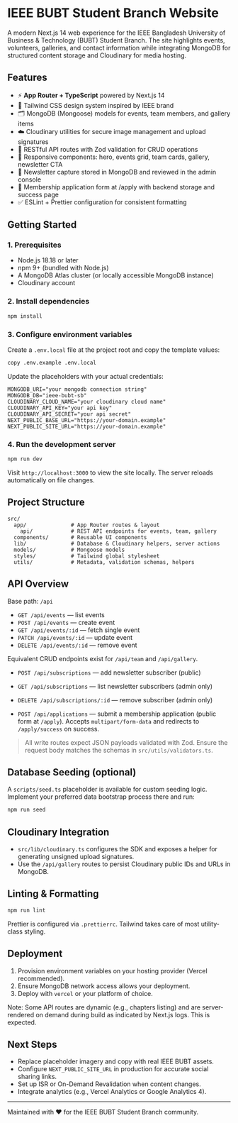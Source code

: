 # IEEE BUBT Student Branch Website

A modern Next.js 14 web experience for the IEEE Bangladesh University of Business & Technology (BUBT) Student Branch. The site highlights events, volunteers, galleries, and contact information while integrating MongoDB for structured content storage and Cloudinary for media hosting.

## Features

- ⚡️ **App Router + TypeScript** powered by Next.js 14
- 🎨 Tailwind CSS design system inspired by IEEE brand
- 🗂️ MongoDB (Mongoose) models for events, team members, and gallery items
- ☁️ Cloudinary utilities for secure image management and upload signatures
- 🔄 RESTful API routes with Zod validation for CRUD operations
- 📸 Responsive components: hero, events grid, team cards, gallery, newsletter CTA
- 📰 Newsletter capture stored in MongoDB and reviewed in the admin console
- 📝 Membership application form at /apply with backend storage and success page
- ✅ ESLint + Prettier configuration for consistent formatting

## Getting Started

### 1. Prerequisites

- Node.js 18.18 or later
- npm 9+ (bundled with Node.js)
- A MongoDB Atlas cluster (or locally accessible MongoDB instance)
- Cloudinary account

### 2. Install dependencies

```bash
npm install
```

### 3. Configure environment variables

Create a `.env.local` file at the project root and copy the template values:

```bash
copy .env.example .env.local
```

Update the placeholders with your actual credentials:

```dotenv
MONGODB_URI="your mongodb connection string"
MONGODB_DB="ieee-bubt-sb"
CLOUDINARY_CLOUD_NAME="your cloudinary cloud name"
CLOUDINARY_API_KEY="your api key"
CLOUDINARY_API_SECRET="your api secret"
NEXT_PUBLIC_BASE_URL="https://your-domain.example"
NEXT_PUBLIC_SITE_URL="https://your-domain.example"
```

### 4. Run the development server

```bash
npm run dev
```

Visit `http://localhost:3000` to view the site locally. The server reloads automatically on file changes.

## Project Structure

```text
src/
  app/              # App Router routes & layout
    api/            # REST API endpoints for events, team, gallery
  components/       # Reusable UI components
  lib/              # Database & Cloudinary helpers, server actions
  models/           # Mongoose models
  styles/           # Tailwind global stylesheet
  utils/            # Metadata, validation schemas, helpers
```

## API Overview

Base path: `/api`

- `GET /api/events` — list events
- `POST /api/events` — create event
- `GET /api/events/:id` — fetch single event
- `PATCH /api/events/:id` — update event
- `DELETE /api/events/:id` — remove event

Equivalent CRUD endpoints exist for `/api/team` and `/api/gallery`.

- `POST /api/subscriptions` — add newsletter subscriber (public)
- `GET /api/subscriptions` — list newsletter subscribers (admin only)
- `DELETE /api/subscriptions/:id` — remove subscriber (admin only)

- `POST /api/applications` — submit a membership application (public form at `/apply`). Accepts `multipart/form-data` and redirects to `/apply/success` on success.

> All write routes expect JSON payloads validated with Zod. Ensure the request body matches the schemas in `src/utils/validators.ts`.

## Database Seeding (optional)

A `scripts/seed.ts` placeholder is available for custom seeding logic. Implement your preferred data bootstrap process there and run:

```bash
npm run seed
```

## Cloudinary Integration

- `src/lib/cloudinary.ts` configures the SDK and exposes a helper for generating unsigned upload signatures.
- Use the `/api/gallery` routes to persist Cloudinary public IDs and URLs in MongoDB.

## Linting & Formatting

```bash
npm run lint
```

Prettier is configured via `.prettierrc`. Tailwind takes care of most utility-class styling.

## Deployment

1. Provision environment variables on your hosting provider (Vercel recommended).
2. Ensure MongoDB network access allows your deployment.
3. Deploy with `vercel` or your platform of choice.

Note: Some API routes are dynamic (e.g., chapters listing) and are server-rendered on demand during build as indicated by Next.js logs. This is expected.

## Next Steps

- Replace placeholder imagery and copy with real IEEE BUBT assets.
- Configure `NEXT_PUBLIC_SITE_URL` in production for accurate social sharing links.
- Set up ISR or On-Demand Revalidation when content changes.
- Integrate analytics (e.g., Vercel Analytics or Google Analytics 4).

---

Maintained with ❤️ for the IEEE BUBT Student Branch community.

